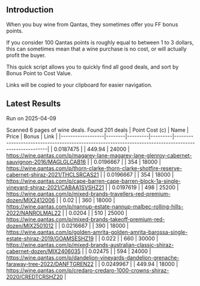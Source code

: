 ## Introduction

When you buy wine from Qantas, they sometimes offer you FF bonus points. 

If you consider 100 Qantas points is roughly equal to between 1 to 3 dollars, this can sometimes mean that a wine purchase is no cost, or will actually profit the buyer.

This quick script allows you to quickly find all good deals, and sort by Bonus Point to Cost Value.

Links will be copied to your clipboard for easier navigation.

## Latest Results

Run on 2025-04-09

Scanned 6 pages of wine deals.
Found 201 deals
|   Point Cost (c) | Name   |   Price |   Bonus | Link                                                                                                  |
|------------------|--------|---------|---------|-------------------------------------------------------------------------------------------------------|
|        0.0187475 |        |  449.94 |   24000 | https://wine.qantas.com/p/magarey-lane-magarey-lane-glenroy-cabernet-sauvignon-2016/MAGLGLCAB16       |
|        0.0196667 |        |  354    |   18000 | https://wine.qantas.com/p/thorn-clarke-thorn-clarke-shotfire-reserve-cabernet-shiraz-2021/THCLSRCAS21 |
|        0.0196667 |        |  354    |   18000 | https://wine.qantas.com/p/cape-barren-cape-barren-block-1a-single-vineyard-shiraz-2021/CABAA1SVSHZ21  |
|        0.0197619 |        |  498    |   25200 | https://wine.qantas.com/p/mixed-brands-travellers-red-premium-dozen/MIX2412006                        |
|        0.02      |        |  360    |   18000 | https://wine.qantas.com/p/nannup-estate-nannup-malbec-rolling-hills-2022/NANROLMAL22                  |
|        0.0204    |        |  510    |   25000 | https://wine.qantas.com/p/mixed-brands-takeoff-premium-red-dozen/MIX2501012                           |
|        0.0216667 |        |  390    |   18000 | https://wine.qantas.com/p/golden-amrita-golden-amrita-barossa-single-estate-shiraz-2019/GOAMSESHZ19   |
|        0.022     |        |  660    |   30000 | https://wine.qantas.com/p/mixed-brands-australian-classic-shiraz-cabernet-dozen/MIX2406035            |
|        0.02475   |        |  594    |   24000 | https://wine.qantas.com/p/dandelion-vineyards-dandelion-grenache-faraway-tree-2022/DANFTGREN22        |
|        0.0249967 |        |  449.94 |   18000 | https://wine.qantas.com/p/credaro-credaro-1000-crowns-shiraz-2020/CREDTCRSHZ20                        |

